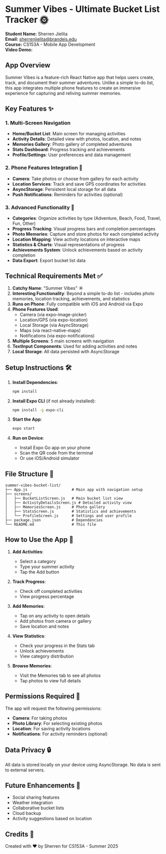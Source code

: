 # Summer Vibes - Ultimate Bucket List Tracker 🌞

**Student Name:** Sherren Jielita  
**Email:** sherrenjielita@brandeis.edu  
**Course:** CS153A - Mobile App Development  
**Video Demo:** 

## App Overview

Summer Vibes is a feature-rich React Native app that helps users create, track, and document their summer adventures. Unlike a simple to-do list, this app integrates multiple phone features to create an immersive experience for capturing and reliving summer memories.

## Key Features ✨

### 1. **Multi-Screen Navigation**
- **Home/Bucket List**: Main screen for managing activities
- **Activity Details**: Detailed view with photos, location, and notes
- **Memories Gallery**: Photo gallery of completed adventures
- **Stats Dashboard**: Progress tracking and achievements
- **Profile/Settings**: User preferences and data management

### 2. **Phone Features Integration** 📱
- **Camera**: Take photos or choose from gallery for each activity
- **Location Services**: Track and save GPS coordinates for activities
- **AsyncStorage**: Persistent local storage for all data
- **Push Notifications**: Reminders for activities (optional)

### 3. **Advanced Functionality** 🚀
- **Categories**: Organize activities by type (Adventure, Beach, Food, Travel, Fun, Other)
- **Progress Tracking**: Visual progress bars and completion percentages
- **Photo Memories**: Capture and store photos for each completed activity
- **Location Mapping**: View activity locations on interactive maps
- **Statistics & Charts**: Visual representations of progress
- **Achievements System**: Unlock achievements based on activity completion
- **Data Export**: Export bucket list data

## Technical Requirements Met ✅

1. **Catchy Name**: "Summer Vibes" ☀️
2. **Interesting Functionality**: Beyond a simple to-do list - includes photo memories, location tracking, achievements, and statistics
3. **Runs on Phone**: Fully compatible with iOS and Android via Expo
4. **Phone Features Used**:
   - Camera (via expo-image-picker)
   - Location/GPS (via expo-location)
   - Local Storage (via AsyncStorage)
   - Maps (via react-native-maps)
   - Notifications (via expo-notifications)
5. **Multiple Screens**: 5 main screens with navigation
6. **TextInput Components**: Used for adding activities and notes
7. **Local Storage**: All data persisted with AsyncStorage

## Setup Instructions 🛠️

1. **Install Dependencies**:
   ```bash
   npm install
   ```

2. **Install Expo CLI** (if not already installed):
   ```bash
   npm install -g expo-cli
   ```

3. **Start the App**:
   ```bash
   expo start
   ```

4. **Run on Device**:
   - Install Expo Go app on your phone
   - Scan the QR code from the terminal
   - Or use iOS/Android simulator

## File Structure 📁

```
summer-vibes-bucket-list/
├── App.js                    # Main app with navigation setup
├── screens/
│   ├── BucketListScreen.js   # Main bucket list view
│   ├── ActivityDetailsScreen.js # Detailed activity view
│   ├── MemoriesScreen.js     # Photo gallery
│   ├── StatsScreen.js        # Statistics and achievements
│   └── ProfileScreen.js      # Settings and user profile
├── package.json              # Dependencies
└── README.md                 # This file
```

## How to Use the App 📱

1. **Add Activities**: 
   - Select a category
   - Type your summer activity
   - Tap the Add button

2. **Track Progress**:
   - Check off completed activities
   - View progress percentage

3. **Add Memories**:
   - Tap on any activity to open details
   - Add photos from camera or gallery
   - Save location and notes

4. **View Statistics**:
   - Check your progress in the Stats tab
   - Unlock achievements
   - View category distribution

5. **Browse Memories**:
   - Visit the Memories tab to see all photos
   - Tap photos to view full details

## Permissions Required 🔐

The app will request the following permissions:
- **Camera**: For taking photos
- **Photo Library**: For selecting existing photos
- **Location**: For saving activity locations
- **Notifications**: For activity reminders (optional)

## Data Privacy 🔒

All data is stored locally on your device using AsyncStorage. No data is sent to external servers.

## Future Enhancements 🚀

- Social sharing features
- Weather integration
- Collaborative bucket lists
- Cloud backup
- Activity suggestions based on location

## Credits 👏

Created with ❤️ by Sherren for CS153A - Summer 2025